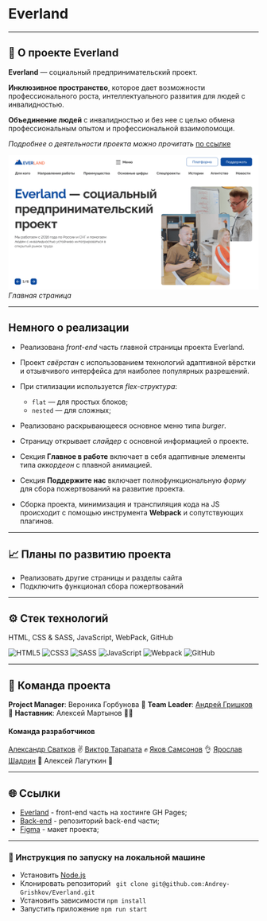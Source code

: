 # Everland

---

## 📗 О проекте Everland
__Everland__ — социальный предпринимательский проект.

__Инклюзивное пространство__, которое дает возможности профессионального роста, интеллектуального развития для людей с инвалидностью.

__Объединение людей__ с инвалидностью и без нее с целью обмена профессиональным опытом и профессиональной взаимопомощи.

_Подробнее о деятельности проекта можно прочитать_ [по ссылке](https://evland.ru/about-project/)

![Скриншот главной страницы](./src/images/Everland_main-page.png)
_Главная страница_

---

## Немного о реализации
* Реализована _front-end_ часть главной страницы проекта Everland.
* Проект _свёрстан_ с использованием технологий адаптивной вёрстки и отзывчивого интерфейса для наиболее популярных разрешений.
* При стилизации используется _flex-структура_:
  * `flat` — для простых блоков;
  * `nested` — для сложных;
* Реализовано раскрывающееся основное меню типа _burger_.
* Cтраницу открывает _слайдер_ с основной информацией о проекте.
* Секция __Главное в работе__ включает в себя адаптивные элементы типа _аккордеон_ с плавной анимацией.
* Секция __Поддержите нас__ включает полнофункциональную _форму_ для сбора пожертвований на развитие проекта.

* Сборка проекта, минимизация и транспиляция кода на JS происходит с помощью инструмента __Webpack__ и сопутствующих плагинов.

---

## 📈 Планы по развитию проекта
* Реализовать другие страницы и разделы сайта
* Подключить функционал сбора пожертвований
---

## ⚙️ Cтек технологий
HTML, CSS & SASS, JavaScript, WebPack, GitHub

![HTML5](https://img.shields.io/badge/html5-%23E34F26.svg?style=for-the-badge&logo=html5&logoColor=white)  ![CSS3](https://img.shields.io/badge/css3-%231572B6.svg?style=for-the-badge&logo=css3&logoColor=white)  ![SASS](https://img.shields.io/badge/SASS-hotpink.svg?style=for-the-badge&logo=SASS&logoColor=white)  ![JavaScript](https://img.shields.io/badge/javascript-%23323330.svg?style=for-the-badge&logo=javascript&logoColor=%23F7DF1E)  ![Webpack](https://img.shields.io/badge/webpack-%238DD6F9.svg?style=for-the-badge&logo=webpack&logoColor=black)  ![GitHub](https://img.shields.io/badge/github-%23121011.svg?style=for-the-badge&logo=github&logoColor=white)

---

## 💪 Команда проекта

__Project Manager__: Вероника Горбунова 💼
__Team Leader__: [Андрей Гришков](https://github.com/Andrey-Grishkov) 👑
__Наставник__: Алексей Мартынов 👨‍🏫

#### Команда разработчиков
[Александр Сватков](https://github.com/SpamJacket) ✌
[Виктор Тарапата](https://github.com/vveb) ✊
[Яков Самсонов](https://github.com/yakovsamsonov) 👌
[Ярослав Шадрин](https://github.com/DislJack) 🤟
Алексей Лагуткин 🖖

---

## 🌐 Ссылки

* [Everland]() - front-end часть на хостинге GH Pages;
* [Back-end](https://github.com/Andrey-Grishkov/Everland) - репозиторий back-end части;
* [Figma](https://www.figma.com/file/59a1PXM1KLWN0hWWMl1Kni/Everland-(Веб%2B)?type=design&node-id=430-712&t=745u5bBGQgqZnntj-0) - макет проекта;

---

### 📜 Инструкция по запуску на локальной машине

- Установить [Node.js](https://nodejs.org/ru/)
- Клонировать репозиторий ` git clone git@github.com:Andrey-Grishkov/Everland.git`
- Установить зависимости `npm install`
- Запустить приложение `npm run start`
